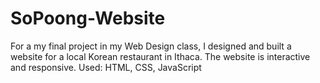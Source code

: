 # SoPoong-Website
For a my final project in my Web Design class, I designed and built a website for a local Korean restaurant in Ithaca. The website is interactive and responsive. 
Used: HTML, CSS, JavaScript
